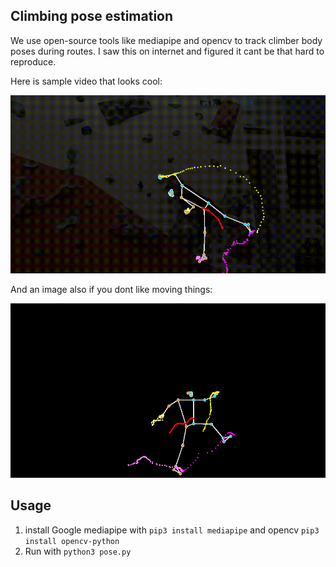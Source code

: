 ## Climbing pose estimation

We use open-source tools like mediapipe and opencv to track climber body poses during routes. I saw this on internet and figured it cant be that hard to reproduce. 

Here is sample video that looks cool:

[![example.webm](./examples/example.gif)](https://github.com/teemupaloniemi/climbing-pose-estimation/assets/113904032/d3a60d57-a39c-4a89-abf7-5bd46c3cbb4c)

And an image also if you dont like moving things:

![exmaple image](./examples/example.png)

## Usage

1. install Google mediapipe with `pip3 install mediapipe` and opencv `pip3 install opencv-python`
2. Run with `python3 pose.py`


